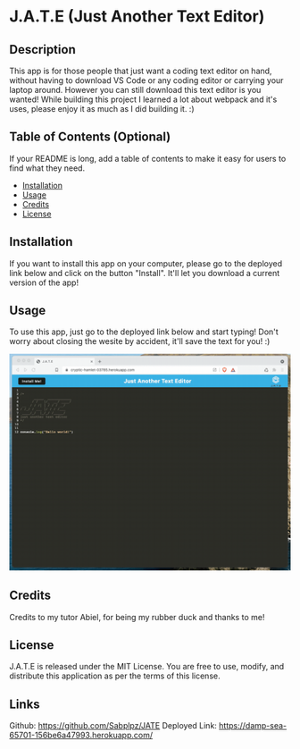 # J.A.T.E (Just Another Text Editor)

## Description

This app is for those people that just want a coding text editor on hand, without having to download VS Code or any coding editor or carrying your laptop around. However you can still download this text editor is you wanted! While building this project I learned a lot about webpack and it's uses, please enjoy it as much as I did building it. :)
## Table of Contents (Optional)

If your README is long, add a table of contents to make it easy for users to find what they need.

- [Installation](#installation)
- [Usage](#usage)
- [Credits](#credits)
- [License](#license)

## Installation

If you want to install this app on your computer, please go to the deployed link below and click on the button "Install". It'll let you download a current version of the app!

## Usage

To use this app, just go to the deployed link below and start typing! Don't worry about closing the wesite by accident, it'll save the text for you! :)

![Demo](assets/00-demo.gif)

## Credits

Credits to my tutor Abiel, for being my rubber duck and thanks to me! 

## License

J.A.T.E is released under the MIT License. You are free to use, modify, and distribute this application as per the terms of this license.

## Links

Github: https://github.com/Sabplpz/JATE
Deployed Link: https://damp-sea-65701-156be6a47993.herokuapp.com/
